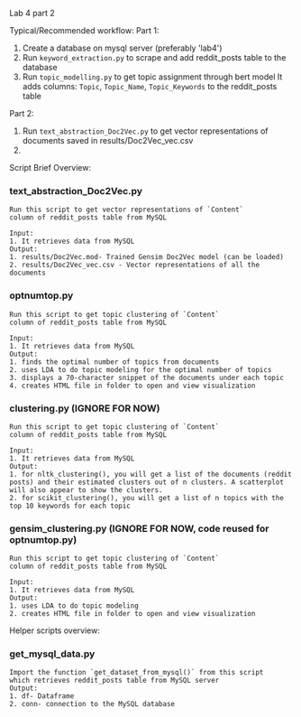 Lab 4 part 2

Typical/Recommended workflow:
Part 1:
1. Create a database on mysql server (preferably 'lab4')
2. Run `keyword_extraction.py` to scrape and add reddit_posts table to the database
3. Run `topic_modelling.py` to get topic assignment through bert model
	It adds columns: `Topic`, `Topic_Name`, `Topic_Keywords` to the reddit_posts table

Part 2:
1. Run `text_abstraction_Doc2Vec.py` to get vector representations of documents
	saved in results/Doc2Vec_vec.csv
2.

Script Brief Overview:
### text_abstraction_Doc2Vec.py
	Run this script to get vector representations of `Content`
	column of reddit_posts table from MySQL

	Input: 
	1. It retrieves data from MySQL
	Output: 
	1. results/Doc2Vec.mod- Trained Gensim Doc2Vec model (can be loaded)
	2. results/Doc2Vec_vec.csv - Vector representations of all the documents
	
	
### optnumtop.py 
	Run this script to get topic clustering of `Content`
	column of reddit_posts table from MySQL

	Input: 
	1. It retrieves data from MySQL
	Output: 
	1. finds the optimal number of topics from documents
	2. uses LDA to do topic modeling for the optimal number of topics
	3. displays a 70-character snippet of the documents under each topic
	4. creates HTML file in folder to open and view visualization
	
	
	
### clustering.py (IGNORE FOR NOW)
	Run this script to get topic clustering of `Content`
	column of reddit_posts table from MySQL

	Input: 
	1. It retrieves data from MySQL
	Output: 
	1. for nltk_clustering(), you will get a list of the documents (reddit posts) and their estimated clusters out of n clusters. A scatterplot will also appear to show the clusters.
	2. for scikit_clustering(), you will get a list of n topics with the top 10 keywords for each topic
	
	
### gensim_clustering.py  (IGNORE FOR NOW, code reused for optnumtop.py)
	Run this script to get topic clustering of `Content`
	column of reddit_posts table from MySQL

	Input: 
	1. It retrieves data from MySQL
	Output: 
	1. uses LDA to do topic modeling
	2. creates HTML file in folder to open and view visualization
	
	
Helper scripts overview:
### get_mysql_data.py
	Import the function `get_dataset_from_mysql()` from this script
	which retrieves reddit_posts table from MySQL server
	Output:
	1. df- Dataframe
	2. conn- connection to the MySQL database
